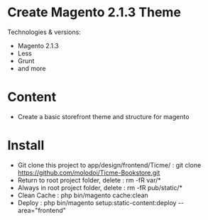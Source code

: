 Create Magento 2.1.3 Theme
========================

Technologies & versions:
- Magento 2.1.3
- Less
- Grunt
- and more

Content
========================
- Create a basic storefront theme and structure for magento

Install
========================
- Git clone this project to app/design/frontend/Ticme/ : git clone https://github.com/molodoi/Ticme-Bookstore.git
- Return to root project folder, delete : rm -fR var/*
- Always in root project folder, delete : rm -fR pub/static/*
- Clean Cache : php bin/magento cache:clean
- Deploy : php bin/magento setup:static-content:deploy --area="frontend"